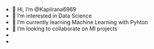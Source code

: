 - 👋 Hi, I’m @Kapilrana6969
- 👀 I’m interested in Data Science
- 🌱 I’m currently learning Machine Learning with Pyhton
- 💞️ I’m looking to collaborate on Ml projects
-
- 

<!---
Kapilrana6969/Kapilrana6969 is a ✨ special ✨ repository because its `README.md` (this file) appears on your GitHub profile.
You can click the Preview link to take a look at your changes.
--->
